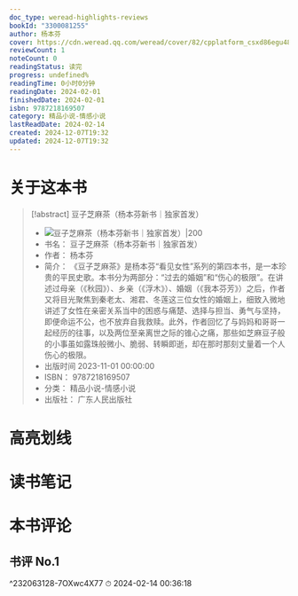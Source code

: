 ```yaml
---
doc_type: weread-highlights-reviews
bookId: "3300081255"
author: 杨本芬
cover: https://cdn.weread.qq.com/weread/cover/82/cpplatform_csxd86egu48ubuuxcb64dh/t7_cpplatform_csxd86egu48ubuuxcb64dh1702366742.jpg
reviewCount: 1
noteCount: 0
readingStatus: 读完
progress: undefined%
readingTime: 0小时0分钟
readingDate: 2024-02-01
finishedDate: 2024-02-01
isbn: 9787218169507
category: 精品小说-情感小说
lastReadDate: 2024-02-14
created: 2024-12-07T19:32
updated: 2024-12-07T19:32
---
```

# 关于这本书
> [!abstract] 豆子芝麻茶（杨本芬新书｜独家首发）
> - ![ 豆子芝麻茶（杨本芬新书｜独家首发）|200](https://cdn.weread.qq.com/weread/cover/82/cpplatform_csxd86egu48ubuuxcb64dh/t7_cpplatform_csxd86egu48ubuuxcb64dh1702366742.jpg)
> - 书名： 豆子芝麻茶（杨本芬新书｜独家首发）
> - 作者： 杨本芬
> - 简介： 《豆子芝麻茶》是杨本芬“看见女性”系列的第四本书，是一本珍贵的平民史歌。本书分为两部分：“过去的婚姻”和“伤心的极限”。在讲述过母亲（《秋园》）、乡亲（《浮木》）、婚姻（《我本芬芳》）之后，作者又将目光聚焦到秦老太、湘君、冬莲这三位女性的婚姻上，细致入微地讲述了女性在亲密关系当中的困惑与痛楚、选择与担当、勇气与坚持，即便命运不公，也不放弃自我救赎。此外，作者回忆了与妈妈和哥哥一起经历的往事，以及两位至亲离世之际的锥心之痛，那些如芝麻豆子般的小事虽如露珠般微小、脆弱、转瞬即逝，却在那时那刻丈量着一个人伤心的极限。
> - 出版时间 2023-11-01 00:00:00
> - ISBN： 9787218169507
> - 分类： 精品小说-情感小说
> - 出版社： 广东人民出版社

# 高亮划线

# 读书笔记

# 本书评论

## 书评 No.1 
 ^232063128-7OXwc4X77
⏱ 2024-02-14 00:36:18
